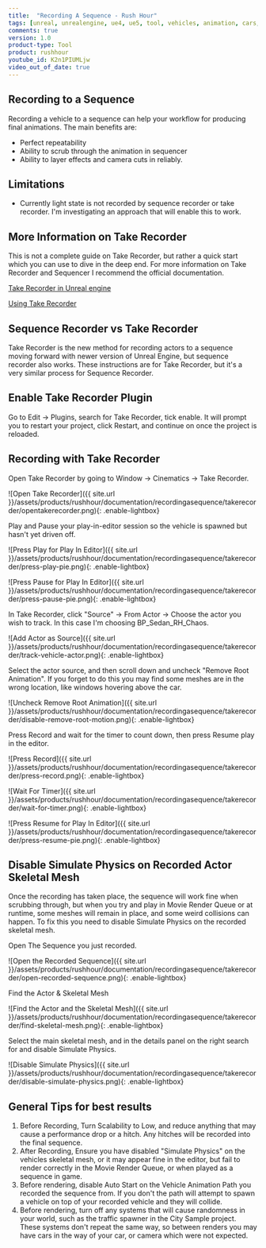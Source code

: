 ```yaml
---
title:  "Recording A Sequence - Rush Hour"
tags: [unreal, unrealengine, ue4, ue5, tool, vehicles, animation, cars, animation, rushhour]
comments: true
version: 1.0
product-type: Tool
product: rushhour
youtube_id: K2n1PIUMLjw
video_out_of_date: true
---
```


## Recording to a Sequence

Recording a vehicle to a sequence can help your workflow for producing final animations. The main benefits are:

* Perfect repeatability
* Ability to scrub through the animation in sequencer
* Ability to layer effects and camera cuts in reliably.

## Limitations

* Currently light state is not recorded by sequence recorder or take recorder. I'm investigating an approach that will enable this to work.

## More Information on Take Recorder

This is not a complete guide on Take Recorder, but rather a quick start which you can use to dive in the deep end. For more information on Take Recorder and Sequencer I recommend the official documentation.

[Take Recorder in Unreal engine](https://docs.unrealengine.com/5.0/en-US/take-recorder-in-unreal-engine/)

[Using Take Recorder](https://docs.unrealengine.com/5.0/en-US/record-gameplay-in-unreal-engine/)

## Sequence Recorder vs Take Recorder

Take Recorder is the new method for recording actors to a sequence moving forward with newer version of Unreal Engine, but sequence recorder also works. These instructions are for Take Recorder, but it's a very similar process for Sequence Recorder.

## Enable Take Recorder Plugin

Go to Edit -> Plugins, search for Take Recorder, tick enable. It will prompt you to restart your project, click Restart, and continue on once the project is reloaded.

## Recording with Take Recorder

Open Take Recorder by going to Window -> Cinematics -> Take Recorder.

![Open Take Recorder]({{ site.url }}/assets/products/rushhour/documentation/recordingasequence/takerecorder/opentakerecorder.png){: .enable-lightbox}

Play and Pause your play-in-editor session so the vehicle is spawned but hasn't yet driven off.

![Press Play for Play In Editor]({{ site.url }}/assets/products/rushhour/documentation/recordingasequence/takerecorder/press-play-pie.png){: .enable-lightbox}

![Press Pause for Play In Editor]({{ site.url }}/assets/products/rushhour/documentation/recordingasequence/takerecorder/press-pause-pie.png){: .enable-lightbox}

In Take Recorder, click "Source" -> From Actor -> Choose the actor you wish to track. In this case I'm choosing BP_Sedan_RH_Chaos.

![Add Actor as Source]({{ site.url }}/assets/products/rushhour/documentation/recordingasequence/takerecorder/track-vehicle-actor.png){: .enable-lightbox}

Select the actor source, and then scroll down and uncheck "Remove Root Animation". If you forget to do this you may find some meshes are in the wrong location, like windows hovering above the car.

![Uncheck Remove Root Animation]({{ site.url }}/assets/products/rushhour/documentation/recordingasequence/takerecorder/disable-remove-root-motion.png){: .enable-lightbox}

Press Record and wait for the timer to count down, then press Resume play in the editor.

![Press Record]({{ site.url }}/assets/products/rushhour/documentation/recordingasequence/takerecorder/press-record.png){: .enable-lightbox}

![Wait For Timer]({{ site.url }}/assets/products/rushhour/documentation/recordingasequence/takerecorder/wait-for-timer.png){: .enable-lightbox}

![Press Resume for Play In Editor]({{ site.url }}/assets/products/rushhour/documentation/recordingasequence/takerecorder/press-resume-pie.png){: .enable-lightbox}

## Disable Simulate Physics on Recorded Actor Skeletal Mesh

Once the recording has taken place, the sequence will work fine when scrubbing through, but when you try and play in Movie Render Queue or at runtime, some meshes will remain in place, and some weird collisions can happen. To fix this you need to disable Simulate Physics on the recorded skeletal mesh.

Open The Sequence you just recorded.

![Open the Recorded Sequence]({{ site.url }}/assets/products/rushhour/documentation/recordingasequence/takerecorder/open-recorded-sequence.png){: .enable-lightbox}

Find the Actor & Skeletal Mesh

![Find the Actor and the Skeletal Mesh]({{ site.url }}/assets/products/rushhour/documentation/recordingasequence/takerecorder/find-skeletal-mesh.png){: .enable-lightbox}

Select the main skeletal mesh, and in the details panel on the right search for and disable Simulate Physics.

![Disable Simulate Physics]({{ site.url }}/assets/products/rushhour/documentation/recordingasequence/takerecorder/disable-simulate-physics.png){: .enable-lightbox}

## General Tips for best results

1) Before Recording, Turn Scalability to Low, and reduce anything that may cause a performance drop or a hitch. Any hitches will be recorded into the final sequence.
2) After Recording, Ensure you have disabled "Simulate Physics" on the vehicles skeletal mesh, or it may appear fine in the editor, but fail to render correctly in the Movie Render Queue, or when played as a sequence in game.
3) Before rendering, disable Auto Start on the Vehicle Animation Path you recorded the sequence from. If you don't the path will attempt to spawn a vehicle on top of your recorded vehicle and they will collide.
4) Before rendering, turn off any systems that will cause randomness in your world, such as the traffic spawner in the City Sample project. These systems don't repeat the same way, so between renders you may have cars in the way of your car, or camera which were not expected.

